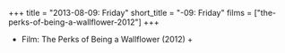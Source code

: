 +++
title = "2013-08-09: Friday"
short_title = "-09: Friday"
films = ["the-perks-of-being-a-wallflower-2012"]
+++


* Film: The Perks of Being a Wallflower (2012) +
